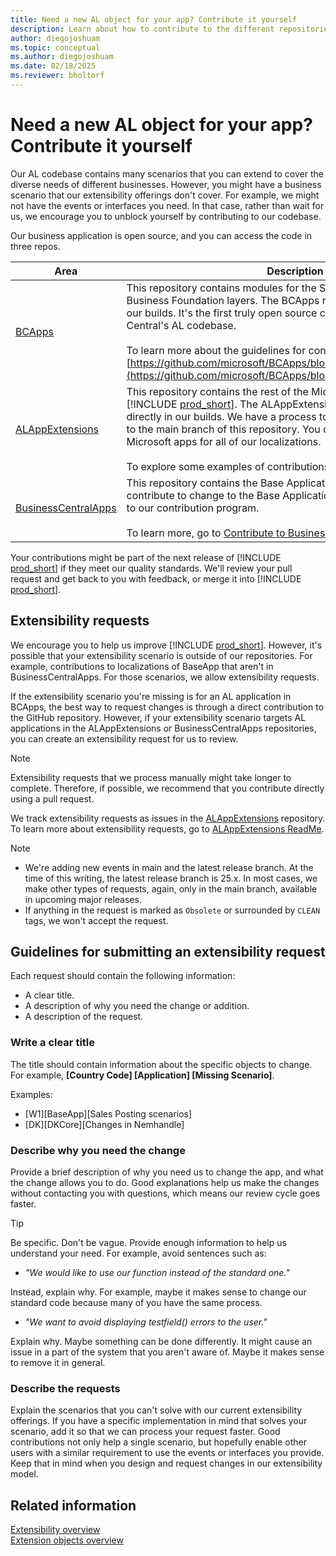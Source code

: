 ```yaml
---
title: Need a new AL object for your app? Contribute it yourself
description: Learn about how to contribute to the different repositories that contain the business application.
author: diegojoshuam
ms.topic: conceptual
ms.author: diegojoshuam
ms.date: 02/18/2025
ms.reviewer: bholtorf
---
```


# Need a new AL object for your app? Contribute it yourself

Our AL codebase contains many scenarios that you can extend to cover the diverse needs of different businesses. However, you might have a business scenario that our extensibility offerings don't cover. For example, we might not have the events or interfaces you need. In that case, rather than wait for us, we encourage you to unblock yourself by contributing to our codebase.

Our business application is open source, and you can access the code in three repos.

|Area  |Description  |
|---------|---------|
|[BCApps](https://github.com/microsoft/BCapps)     | This repository contains modules for the System Application and Business Foundation layers. The BCApps repository is used directly in our builds. It's the first truly open source component in Business Central's AL codebase.</br></br>To learn more about the guidelines for contributing, go to [https://github.com/microsoft/BCApps/blob/main/CONTRIBUTING.md.](https://github.com/microsoft/BCApps/blob/main/CONTRIBUTING.md.).  |
|[ALAppExtensions](https://github.com/microsoft/ALAppExtensions)     | This repository contains the rest of the Microsoft modules for [!INCLUDE [prod_short](includes/prod_short.md)]. The ALAppExtensions repository isn't used directly in our builds. We have a process to accept pull requests made to the main branch of this repository. You can provide contributions to Microsoft apps for all of our localizations.</br></br>To explore some examples of contributions, go to [ALAppExtensions](https://github.com/microsoft/ALAppExtensions/pulls?q=is%3Apr+is%3Aclosed+is%3Amerged).       |
|[BusinessCentralApps](https://github.com/microsoft/BusinessCentralApps)     | This repository contains the Base Application of Business Central. To contribute to change to the Base Application, you can request access to our contribution program.</br></br>To learn more, go to [Contribute to BusinessCentralApps](#contribute-to-businesscentralapps).        |

Your contributions might be part of the next release of [!INCLUDE [prod_short](includes/prod_short.md)] if they meet our quality standards. We'll review your pull request and get back to you with feedback, or merge it into [!INCLUDE [prod_short](includes/prod_short.md)].

## Extensibility requests

We encourage you to help us improve [!INCLUDE [prod_short](includes/prod_short.md)]. However, it's possible that your extensibility scenario is outside of our repositories. For example, contributions to localizations of BaseApp that aren't in BusinessCentralApps. For those scenarios, we allow extensibility requests.

If the extensibility scenario you're missing is for an AL application in BCApps, the best way to request changes is through a direct contribution to the GitHub repository. However, if your extensibility scenario targets AL applications in the ALAppExtensions or BusinessCentralApps repositories, you can create an extensibility request for us to review.

> [!NOTE]
> Extensibility requests that we process manually might take longer to complete. Therefore, if possible, we recommend that you contribute directly using a pull request.

We track extensibility requests as issues in the [ALAppExtensions](https://github.com/microsoft/ALAppExtensions/issues) repository. To learn more about extensibility requests, go to [ALAppExtensions ReadMe](https://github.com/microsoft/ALAppExtensions/blob/main/README.md#extensibility-requests).

> [!NOTE]
>
> * We're adding new events in main and the latest release branch. At the time of this writing, the latest release branch is 25.x. In most cases, we make other types of requests, again, only in the main branch, available in upcoming major releases.
> * If anything in the request is marked as `Obsolete` or surrounded by `CLEAN` tags, we won't accept the request.

## Guidelines for submitting an extensibility request

Each request should contain the following information:

* A clear title.
* A description of why you need the change or addition.
* A description of the request.

### Write a clear title

The title should contain information about the specific objects to change. For example, **[Country Code] [Application] [Missing Scenario]**.

Examples:

* [W1][BaseApp][Sales Posting scenarios]
* [DK][DKCore][Changes in Nemhandle]

### Describe why you need the change

Provide a brief description of why you need us to change the app, and what the change allows you to do. Good explanations help us make the changes without contacting you with questions, which means our review cycle goes faster.

> [!TIP]
> Be specific. Don't be vague. Provide enough information to help us understand your need. For example, avoid sentences such as:
>
> * *"We would like to use our function instead of the standard one."*
>
> Instead, explain why. For example, maybe it makes sense to change our standard code because many of you have the same process.
>
> * *"We want to avoid displaying testfield() errors to the user."*
>
> Explain why. Maybe something can be done differently. It might cause an issue in a part of the system that you aren't aware of. Maybe it makes sense to remove it in general.

### Describe the requests

Explain the scenarios that you can't solve with our current extensibility offerings. If you have a specific implementation in mind that solves your scenario, add it so that we can process your request faster. Good contributions not only help a single scenario, but hopefully enable other users with a similar requirement to use the events or interfaces you provide. Keep that in mind when you design and request changes in our extensibility model.

## Related information

[Extensibility overview](devenv-extensibility-overview.md)  
[Extension objects overview](devenv-extension-object-overview.md)  
